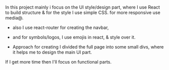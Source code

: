 In this project mainly i focus on the UI style/design part, where I use React to build structure & for the style I use simple CSS.
for more responsive use media@.   

* also I use react-router for creating the navbar,
* and for symbols/logos, I use emojis in react, & style over it.

* Approach for creating
I divided the full page into some small divs, where it helps me to design the main UI part.

If I get more time then I'll focus on functional parts.
